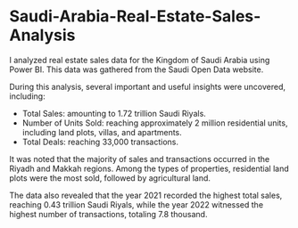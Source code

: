 # Saudi-Arabia-Real-Estate-Sales-Analysis

I analyzed real estate sales data for the Kingdom of Saudi Arabia using Power BI.
This data was gathered from the Saudi Open Data website.

During this analysis, several important and useful insights were uncovered, including:

- Total Sales: amounting to 1.72 trillion Saudi Riyals.
- Number of Units Sold: reaching approximately 2 million residential units, including land plots, villas, and apartments.
- Total Deals: reaching 33,000 transactions.

It was noted that the majority of sales and transactions occurred in the Riyadh and Makkah regions. Among the types of properties, residential land plots were the most sold, followed by agricultural land.

The data also revealed that the year 2021 recorded the highest total sales, reaching 0.43 trillion Saudi Riyals, while the year 2022 witnessed the highest number of transactions, totaling 7.8 thousand.
